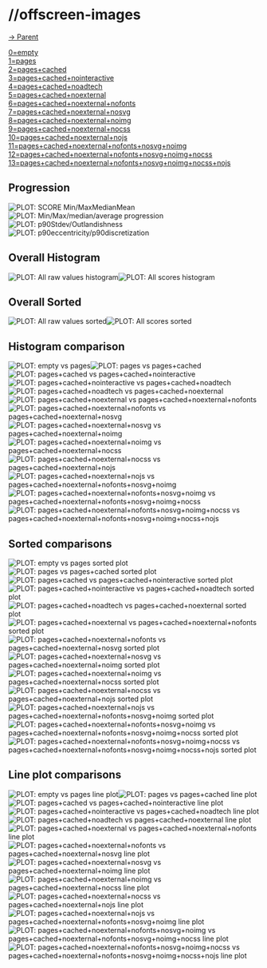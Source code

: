 
# //offscreen-images

[→ Parent](..)

[0=empty](samples/empty)  
[1=pages](samples/pages)  
[2=pages+cached](samples/pages+cached)  
[3=pages+cached+nointeractive](samples/pages+cached+nointeractive)  
[4=pages+cached+noadtech](samples/pages+cached+noadtech)  
[5=pages+cached+noexternal](samples/pages+cached+noexternal)  
[6=pages+cached+noexternal+nofonts](samples/pages+cached+noexternal+nofonts)  
[7=pages+cached+noexternal+nosvg](samples/pages+cached+noexternal+nosvg)  
[8=pages+cached+noexternal+noimg](samples/pages+cached+noexternal+noimg)  
[9=pages+cached+noexternal+nocss](samples/pages+cached+noexternal+nocss)  
[10=pages+cached+noexternal+nojs](samples/pages+cached+noexternal+nojs)  
[11=pages+cached+noexternal+nofonts+nosvg+noimg](samples/pages+cached+noexternal+nofonts+nosvg+noimg)  
[12=pages+cached+noexternal+nofonts+nosvg+noimg+nocss](samples/pages+cached+noexternal+nofonts+nosvg+noimg+nocss)  
[13=pages+cached+noexternal+nofonts+nosvg+noimg+nocss+nojs](samples/pages+cached+noexternal+nofonts+nosvg+noimg+nocss+nojs)  

## Progression

![PLOT: SCORE Min/MaxMedianMean](./progression/score.svg)![PLOT: Min/Max/median/average progression](./progression/value.svg)![PLOT: p90Stdev/Outlandishness](./progression/stddev.svg)![PLOT: p90eccentricity/p90discretization](./progression/eccentricity.svg)
## Overall Histogram

![PLOT: All raw values histogram](./comparison/histogram/all_raw.svg)![PLOT: All scores histogram](./comparison/histogram/all_score.svg)
## Overall Sorted

![PLOT: All raw values sorted](./comparison/sorted/all_raw.svg)![PLOT: All scores sorted](./comparison/sorted/all_score.svg)
## Histogram comparison

![PLOT: empty vs pages](./comparison/histogram/0_vs_1.svg)![PLOT: pages vs pages+cached](./comparison/histogram/1_vs_2.svg)![PLOT: pages+cached vs pages+cached+nointeractive](./comparison/histogram/2_vs_3.svg)![PLOT: pages+cached+nointeractive vs pages+cached+noadtech](./comparison/histogram/3_vs_4.svg)![PLOT: pages+cached+noadtech vs pages+cached+noexternal](./comparison/histogram/4_vs_5.svg)![PLOT: pages+cached+noexternal vs pages+cached+noexternal+nofonts](./comparison/histogram/5_vs_6.svg)![PLOT: pages+cached+noexternal+nofonts vs pages+cached+noexternal+nosvg](./comparison/histogram/6_vs_7.svg)![PLOT: pages+cached+noexternal+nosvg vs pages+cached+noexternal+noimg](./comparison/histogram/7_vs_8.svg)![PLOT: pages+cached+noexternal+noimg vs pages+cached+noexternal+nocss](./comparison/histogram/8_vs_9.svg)![PLOT: pages+cached+noexternal+nocss vs pages+cached+noexternal+nojs](./comparison/histogram/9_vs_10.svg)![PLOT: pages+cached+noexternal+nojs vs pages+cached+noexternal+nofonts+nosvg+noimg](./comparison/histogram/10_vs_11.svg)![PLOT: pages+cached+noexternal+nofonts+nosvg+noimg vs pages+cached+noexternal+nofonts+nosvg+noimg+nocss](./comparison/histogram/11_vs_12.svg)![PLOT: pages+cached+noexternal+nofonts+nosvg+noimg+nocss vs pages+cached+noexternal+nofonts+nosvg+noimg+nocss+nojs](./comparison/histogram/12_vs_13.svg)
## Sorted comparisons

![PLOT: empty vs pages sorted plot](./comparison/sorted/0_vs_1.svg)![PLOT: pages vs pages+cached sorted plot](./comparison/sorted/1_vs_2.svg)![PLOT: pages+cached vs pages+cached+nointeractive sorted plot](./comparison/sorted/2_vs_3.svg)![PLOT: pages+cached+nointeractive vs pages+cached+noadtech sorted plot](./comparison/sorted/3_vs_4.svg)![PLOT: pages+cached+noadtech vs pages+cached+noexternal sorted plot](./comparison/sorted/4_vs_5.svg)![PLOT: pages+cached+noexternal vs pages+cached+noexternal+nofonts sorted plot](./comparison/sorted/5_vs_6.svg)![PLOT: pages+cached+noexternal+nofonts vs pages+cached+noexternal+nosvg sorted plot](./comparison/sorted/6_vs_7.svg)![PLOT: pages+cached+noexternal+nosvg vs pages+cached+noexternal+noimg sorted plot](./comparison/sorted/7_vs_8.svg)![PLOT: pages+cached+noexternal+noimg vs pages+cached+noexternal+nocss sorted plot](./comparison/sorted/8_vs_9.svg)![PLOT: pages+cached+noexternal+nocss vs pages+cached+noexternal+nojs sorted plot](./comparison/sorted/9_vs_10.svg)![PLOT: pages+cached+noexternal+nojs vs pages+cached+noexternal+nofonts+nosvg+noimg sorted plot](./comparison/sorted/10_vs_11.svg)![PLOT: pages+cached+noexternal+nofonts+nosvg+noimg vs pages+cached+noexternal+nofonts+nosvg+noimg+nocss sorted plot](./comparison/sorted/11_vs_12.svg)![PLOT: pages+cached+noexternal+nofonts+nosvg+noimg+nocss vs pages+cached+noexternal+nofonts+nosvg+noimg+nocss+nojs sorted plot](./comparison/sorted/12_vs_13.svg)
## Line plot comparisons

![PLOT: empty vs pages line plot](./comparison/line/0_vs_1.svg)![PLOT: pages vs pages+cached line plot](./comparison/line/1_vs_2.svg)![PLOT: pages+cached vs pages+cached+nointeractive line plot](./comparison/line/2_vs_3.svg)![PLOT: pages+cached+nointeractive vs pages+cached+noadtech line plot](./comparison/line/3_vs_4.svg)![PLOT: pages+cached+noadtech vs pages+cached+noexternal line plot](./comparison/line/4_vs_5.svg)![PLOT: pages+cached+noexternal vs pages+cached+noexternal+nofonts line plot](./comparison/line/5_vs_6.svg)![PLOT: pages+cached+noexternal+nofonts vs pages+cached+noexternal+nosvg line plot](./comparison/line/6_vs_7.svg)![PLOT: pages+cached+noexternal+nosvg vs pages+cached+noexternal+noimg line plot](./comparison/line/7_vs_8.svg)![PLOT: pages+cached+noexternal+noimg vs pages+cached+noexternal+nocss line plot](./comparison/line/8_vs_9.svg)![PLOT: pages+cached+noexternal+nocss vs pages+cached+noexternal+nojs line plot](./comparison/line/9_vs_10.svg)![PLOT: pages+cached+noexternal+nojs vs pages+cached+noexternal+nofonts+nosvg+noimg line plot](./comparison/line/10_vs_11.svg)![PLOT: pages+cached+noexternal+nofonts+nosvg+noimg vs pages+cached+noexternal+nofonts+nosvg+noimg+nocss line plot](./comparison/line/11_vs_12.svg)![PLOT: pages+cached+noexternal+nofonts+nosvg+noimg+nocss vs pages+cached+noexternal+nofonts+nosvg+noimg+nocss+nojs line plot](./comparison/line/12_vs_13.svg)